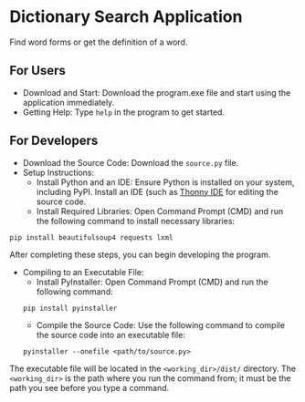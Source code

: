 # Dictionary Search Application
Find word forms or get the definition of a word.
## For Users
- Download and Start: Download the program.exe file and start using the application immediately.
- Getting Help: Type `help` in the program to get started.
## For Developers
- Download the Source Code: Download the `source.py` file.
- Setup Instructions:
  + Install Python and an IDE: Ensure Python is installed on your system, including PyPI. Install an IDE (such as [Thonny IDE](https://thonny.org/) for editing the source code.
  + Install Required Libraries: Open Command Prompt (CMD) and run the following command to install necessary libraries:
```
pip install beautifulsoup4 requests lxml
```
After completing these steps, you can begin developing the program.
- Compiling to an Executable File:
  + Install PyInstaller: Open Command Prompt (CMD) and run the following command:
  ```
  pip install pyinstaller
  ```
  + Compile the Source Code: Use the following command to compile the source code into an executable file:
  ```
  pyinstaller --onefile <path/to/source.py>
  ```
The executable file will be located in the `<working_dir>/dist/` directory. The `<working_dir>` is the path where you run the command from; it must be the path you see before you type a command.
